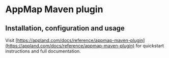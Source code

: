 # AppMap Maven plugin

## Installation, configuration and usage

Visit [https://appland.com/docs/reference/appmap-maven-plugin](https://appland.com/docs/reference/appmap-maven-plugin)
for quickstart instructions and full documentation.
